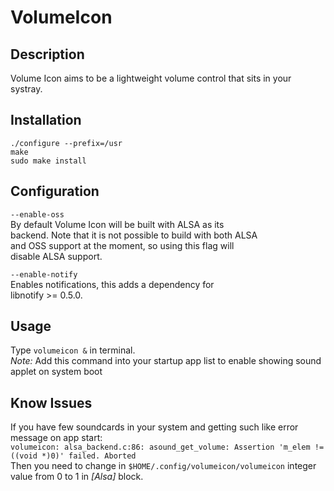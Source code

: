 # VolumeIcon

## Description

Volume Icon aims to be a lightweight volume control that sits in your systray.

## Installation

    ./configure --prefix=/usr  
    make  
    sudo make install

## Configuration

`--enable-oss`  
  By default Volume Icon will be built with ALSA as its  
  backend. Note that it is not possible to build with both ALSA  
  and OSS support at the moment, so using this flag will  
  disable ALSA support.

`--enable-notify`  
  Enables notifications, this adds a dependency for  
  libnotify >= 0.5.0.

## Usage

  Type `volumeicon &` in terminal.  
  *Note:* Add this command into your startup app list to enable showing sound applet on system boot

## Know Issues

  If you have few soundcards in your system and getting such like error message on app start:  
  `volumeicon: alsa_backend.c:86: asound_get_volume: Assertion 'm_elem != ((void *)0)' failed.
  Aborted`  
  Then you need to change in `$HOME/.config/volumeicon/volumeicon` integer value from 0 to 1 in *[Alsa]* block.
